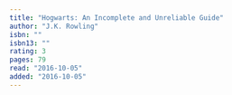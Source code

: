 ```yaml
---
title: "Hogwarts: An Incomplete and Unreliable Guide"
author: "J.K. Rowling"
isbn: ""
isbn13: ""
rating: 3
pages: 79
read: "2016-10-05"
added: "2016-10-05"
---
```


